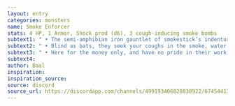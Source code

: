 ```yaml
---
layout: entry
categories: monsters
name: Smoke Enforcer
stats: 4 HP, 1 Armor, Shock prod (d6), 3 cough-inducing smoke bombs
subtext1: " • The semi-amphibian iron gauntlet of smokestick’s indentured workforce, they’re paid two pounds per beating, verified kills docks their pay for a week."
subtext2: " • Blind as bats, they seek your coughs in the smoke, water filled diving helmets ensure they don't need to switch from gills over to respiration."
subtext3: " • Here for the money only, and have no pride in their work. Employers and 'clients' alike make their lives miserable."
subtext4:
author: Baal
inspiration:
inspiration_source:
source: discord
source_url: https://discordapp.com/channels/499193406828838922/674544134798966806/695715698910953575
---
```


